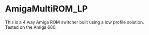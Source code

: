 # AmigaMultiROM_LP
This is a 4 way Amiga ROM switcher built using a low profile solution. Tested on the Amiga 600.
